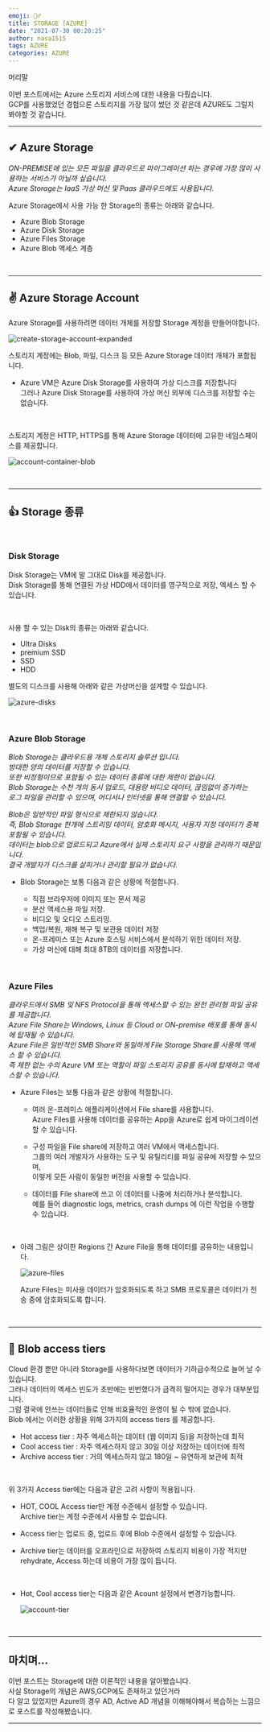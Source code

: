 ```yaml
---
emoji: 🤦‍♂️
title: STORAGE [AZURE]
date: "2021-07-30 00:20:25"
author: nasa1515
tags: AZURE
categories: AZURE
---
```




머리말  
 
이번 포스트에서는 Azure 스토리지 서비스에 대한 내용을 다뤘습니다.  
GCP를 사용했었던 경험으론 스토리지를 가장 많이 썼던 것 같은데 AZURE도 그럴지 봐야할 것 같습니다.

 
---

## ✔ Azure Storage 

*ON-PREMISE에 있는 모든 파일을 클라우드로 마이그레이션 하는 경우에 가장 많이 사용하는 서비스가 아닐까 싶습니다.  
Azure Storage는 IaaS 가상 머신 및 Paas 클라우드에도 사용됩니다.*  

Azure Storage에서 사용 가능 한 Storage의 종류는 아래와 같습니다.

* Azure Blob Storage
* Azure Disk Storage
* Azure Files Storage
* Azure Blob 액세스 계층


<br/>

---

## ✌ Azure Storage Account

Azure Storage를 사용하려면 데이터 개체를 저장할 Storage 계정을 만들어야합니다.  


![create-storage-account-expanded](https://user-images.githubusercontent.com/69498804/105789118-365a0f80-5fc5-11eb-93ae-0d93fa983b45.png)

스토리지 계정에는 Blob, 파일, 디스크 등 모든 Azure Storage 데이터 개체가 포함됩니다.

 * Azure VM은 Azure Disk Storage를 사용하여 가상 디스크를 저장합니다    
    그러나 Azure Disk Storage를 사용하여 가상 머신 외부에 디스크를 저장할 수는 없습니다.

<br/>

스토리지 계정은 HTTP, HTTPS를 통해 Azure Storage 데이터에 고유한 네임스페이스를 제공합니다.  

![account-container-blob](https://user-images.githubusercontent.com/69498804/105789701-3dcde880-5fc6-11eb-9116-e56a222909ef.png)


<br/>

---

## 👍 Storage 종류

<br/>

### Disk Storage

Disk Storage는 VM에 말 그대로 Disk를 제공합니다.  
Disk Storage를 통해 연결된 가상 HDD에서 데이터를 영구적으로 저장, 엑세스 할 수 있습니다.  

<br/>

사용 할 수 있는 Disk의 종류는 아래와 같습니다.

* Ultra Disks
* premium SSD
* SSD
* HDD

별도의 디스크를 사용해 아래와 같은 가상머신을 설계할 수 있습니다.  

![azure-disks](https://user-images.githubusercontent.com/69498804/105790339-7e7a3180-5fc7-11eb-8362-5eaccf9ed2a3.png)



<br/>

### Azure Blob Storage

*Blob Storage는 클라우드용 개체 스토리지 솔루션 입니다.  
방대한 양의 데이터를 저장할 수 있습니다.  
또한 비정형이므로 포함될 수 있는 데이터 종류에 대한 제한이 없습니다.   
Blob Storage는 수천 개의 동시 업로드, 대용량 비디오 데이터, 끊임없이 증가하는  
로그 파일을 관리할 수 있으며, 어디서나 인터넷을 통해 연결할 수 있습니다.*

*Blob은 일반적인 파일 형식으로 제한되지 않습니다.   
즉, Blob Storage 한개에 스트리밍 데이터, 암호화 메시지, 사용자 지정 데이터가 중복 포함될 수 있습니다.  
데이터는 blob으로 업로드되고 Azure에서 실제 스토리지 요구 사항을 관리하기 때문입니다.  
결국 개발자가 디스크를 살피거나 관리할 필요가 없습니다.*


* Blob Storage는 보통 다음과 같은 상황에 적절합니다.

    * 직접 브라우저에 이미지 또는 문서 제공
    * 분산 액세스용 파일 저장.
    * 비디오 및 오디오 스트리밍.
    * 백업/복원, 재해 복구 및 보관용 데이터 저장
    * 온-프레미스 또는 Azure 호스팅 서비스에서 분석하기 위한 데이터 저장.
    * 가상 머신에 대해 최대 8TB의 데이터를 저장합니다.  


<br/>

### Azure Files

*클라우드에서 SMB 및 NFS Protocol을 통해 액세스할 수 있는 완전 관리형 파일 공유를 제공합니다.  
Azure File Share는 Windows, Linux 등 Cloud or ON-premise 배포를 통해 동시에 탑재될 수 있습니다.  
Azure File은 일반적인 SMB Share와 동일하게 File Storage Share를 사용해 액세스 할 수 있습니다.  
즉 제한 없는 수의 Azure VM 또는 역할이 파일 스토리지 공유를 동시에 탑재하고 액세스할 수 있습니다.*




* Azure Files는 보통 다음과 같은 상황에 적절합니다.


    * 여러 온-프레미스 애플리케이션에서 File share를 사용합니다.  
     Azure Files를 사용해 데이터를 공유하는 App을 Azure로 쉽게 마이그레이션할 수 있습니다.

    * 구성 파일을 File share에 저장하고 여러 VM에서 액세스합니다.  
    그룹의 여러 개발자가 사용하는 도구 및 유틸리티를 파일 공유에 저장할 수 있으며,  
    이렇게 모든 사람이 동일한 버전을 사용할 수 있습니다.

    * 데이터를 File share에 쓰고 이 데이터를 나중에 처리하거나 분석합니다.  
    예를 들어 diagnostic logs, metrics, crash dumps 에 이런 작업을 수행할 수 있습니다.


<br/>

* 아래 그림은 상이한 Regions 간 Azure File을 통해 데이터를 공유하는 내용입니다.

    ![azure-files](https://user-images.githubusercontent.com/69498804/105799742-98704000-5fd8-11eb-953d-1407882ada92.png)

    Azure Files는 미사용 데이터가 암호화되도록 하고 SMB 프로토콜은 데이터가 전송 중에 암호화되도록 합니다.


<br/>

---

## 🤞 Blob access tiers

Cloud 환경 뿐만 아니라 Storage를 사용하다보면 데이터가 기하급수적으로 늘어 날 수 있습니다.  
그러나 데이터의 엑세스 빈도가 초반에는 빈번했다가 급격히 떨어지는 경우가 대부분입니다.     
그럼 결국에 안쓰는 데이터들로 인해 비효율적인 운영이 될 수 밖에 없습니다.  
Blob 에서는 이러한 상황을 위해 3가지의 access tiers 를 제공합니다.
  

  * Hot access tier : 자주 엑세스하는 데이터 (웹 이미지 등)을 저장하는데 최적
  * Cool access tier : 자주 엑세스하지 않고 30일 이상 저장하는 데이터에 최적
  * Archive access tier : 거의 엑세스하지 않고 180일 ~ 유연하게 보관에 최적

<br/>

위 3가지 Access tier에는 다음과 같은 고려 사항이 적용됩니다.


* HOT, COOL Access tier만 계정 수준에서 설정할 수 있습니다.  
Archive tier는 계정 수준에서 사용할 수 없습니다.

* Access tier는 업로드 중, 업로드 후에 Blob 수준에서 설정할 수 있습니다.

* Archive tier는 데이터를 오프라인으로 저장하여 스토리지 비용이 가장 적지만  
    rehydrate, Access 하는데 비용이 가장 많이 듭니다.


<br/>

* Hot, Cool access tier는 다음과 같은 Acount 설정에서 변경가능합니다.

    ![account-tier](https://user-images.githubusercontent.com/69498804/105800845-0f0e3d00-5fdb-11eb-9eba-0b3db6acd051.png)

<br/>

---

## 마치며…  


이번 포스트는 Storage에 대한 이론적인 내용을 알아봤습니다.  
사실 Storage의 개념은 AWS,GCP에도 존재하고 있던거라  
다 알고 있었지만 Azure의 경우 AD, Active AD 개념을 이해해야해서 복습하는 느낌으로 포스트를 작성해봤습니다.


---

```toc
```